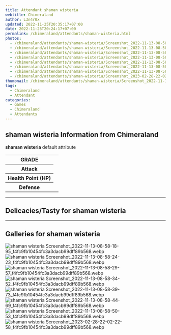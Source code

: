 ```yaml
---
title: Attendant shaman wisteria
webtitle: Chimeraland
author: L3n4r0x
updated: 2022-11-25T20:35:17+07:00
date: 2022-11-25T20:24:17+07:00
permalink: /chimeraland/attendants/shaman-wisteria.html
photos:
  - /chimeraland/attendants/shaman-wisteria/Screenshot_2022-11-13-08-58-18-95_f4fc9fb10454fc3a3dacb99dff89b568.webp
  - /chimeraland/attendants/shaman-wisteria/Screenshot_2022-11-13-08-58-24-23_f4fc9fb10454fc3a3dacb99dff89b568.webp
  - /chimeraland/attendants/shaman-wisteria/Screenshot_2022-11-13-08-58-29-57_f4fc9fb10454fc3a3dacb99dff89b568.webp
  - /chimeraland/attendants/shaman-wisteria/Screenshot_2022-11-13-08-58-34-52_f4fc9fb10454fc3a3dacb99dff89b568.webp
  - /chimeraland/attendants/shaman-wisteria/Screenshot_2022-11-13-08-58-39-73_f4fc9fb10454fc3a3dacb99dff89b568.webp
  - /chimeraland/attendants/shaman-wisteria/Screenshot_2022-11-13-08-58-44-69_f4fc9fb10454fc3a3dacb99dff89b568.webp
  - /chimeraland/attendants/shaman-wisteria/Screenshot_2022-11-13-08-58-50-53_f4fc9fb10454fc3a3dacb99dff89b568.webp
  - /chimeraland/attendants/shaman-wisteria/Screenshot_2023-02-28-22-02-22-58_f4fc9fb10454fc3a3dacb99dff89b568.webp
thumbnail: /chimeraland/attendants/shaman-wisteria/Screenshot_2022-11-13-08-58-18-95_f4fc9fb10454fc3a3dacb99dff89b568.webp
tags:
  - Chimeraland
  - Attendant
categories:
  - Games
  - Chimeraland
  - Attendants
---
```


<section id="bootstrap-wrapper"><link rel="stylesheet" href="https://rawcdn.githack.com/dimaslanjaka/Web-Manajemen/0c3b5aa1813bd4abcd2c11bf3e37928b15c28664/css/bootstrap-5-3-0-alpha3-wrapper.css"/><h2 id="attribute">shaman wisteria Information from Chimeraland</h2><p><b>shaman wisteria</b> default attribute <table><tr><th>GRADE</th><td></td></tr><tr><th>Attack</th><td></td></tr><tr><th>Health Point (HP)</th><td></td></tr><tr><th>Defense</th><td></td></tr></table></p><hr/><h2 id="delicacies">Delicacies/Tasty for shaman wisteria</h2><div class="text-white bg-dark"></div><hr/><div id="gallery"><h2>Galleries for shaman wisteria</h2><div class="row"><div class="col-lg-6 col-12"><img src="/chimeraland/attendants/shaman-wisteria/Screenshot_2022-11-13-08-58-18-95_f4fc9fb10454fc3a3dacb99dff89b568.webp" alt="shaman wisteria Screenshot_2022-11-13-08-58-18-95_f4fc9fb10454fc3a3dacb99dff89b568.webp"/></div><div class="col-lg-6 col-12"><img src="/chimeraland/attendants/shaman-wisteria/Screenshot_2022-11-13-08-58-24-23_f4fc9fb10454fc3a3dacb99dff89b568.webp" alt="shaman wisteria Screenshot_2022-11-13-08-58-24-23_f4fc9fb10454fc3a3dacb99dff89b568.webp"/></div><div class="col-lg-6 col-12"><img src="/chimeraland/attendants/shaman-wisteria/Screenshot_2022-11-13-08-58-29-57_f4fc9fb10454fc3a3dacb99dff89b568.webp" alt="shaman wisteria Screenshot_2022-11-13-08-58-29-57_f4fc9fb10454fc3a3dacb99dff89b568.webp"/></div><div class="col-lg-6 col-12"><img src="/chimeraland/attendants/shaman-wisteria/Screenshot_2022-11-13-08-58-34-52_f4fc9fb10454fc3a3dacb99dff89b568.webp" alt="shaman wisteria Screenshot_2022-11-13-08-58-34-52_f4fc9fb10454fc3a3dacb99dff89b568.webp"/></div><div class="col-lg-6 col-12"><img src="/chimeraland/attendants/shaman-wisteria/Screenshot_2022-11-13-08-58-39-73_f4fc9fb10454fc3a3dacb99dff89b568.webp" alt="shaman wisteria Screenshot_2022-11-13-08-58-39-73_f4fc9fb10454fc3a3dacb99dff89b568.webp"/></div><div class="col-lg-6 col-12"><img src="/chimeraland/attendants/shaman-wisteria/Screenshot_2022-11-13-08-58-44-69_f4fc9fb10454fc3a3dacb99dff89b568.webp" alt="shaman wisteria Screenshot_2022-11-13-08-58-44-69_f4fc9fb10454fc3a3dacb99dff89b568.webp"/></div><div class="col-lg-6 col-12"><img src="/chimeraland/attendants/shaman-wisteria/Screenshot_2022-11-13-08-58-50-53_f4fc9fb10454fc3a3dacb99dff89b568.webp" alt="shaman wisteria Screenshot_2022-11-13-08-58-50-53_f4fc9fb10454fc3a3dacb99dff89b568.webp"/></div><div class="col-lg-6 col-12"><img src="/chimeraland/attendants/shaman-wisteria/Screenshot_2023-02-28-22-02-22-58_f4fc9fb10454fc3a3dacb99dff89b568.webp" alt="shaman wisteria Screenshot_2023-02-28-22-02-22-58_f4fc9fb10454fc3a3dacb99dff89b568.webp"/></div></div></div></section>